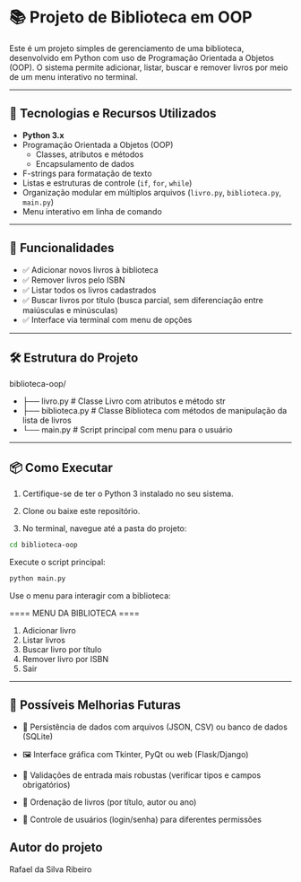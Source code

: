 # 📚 Projeto de Biblioteca em OOP

Este é um projeto simples de gerenciamento de uma biblioteca, desenvolvido em Python com uso de Programação Orientada a Objetos (OOP). O sistema permite adicionar, listar, buscar e remover livros por meio de um menu interativo no terminal.

---

## 🔧 Tecnologias e Recursos Utilizados

- **Python 3.x**
- Programação Orientada a Objetos (OOP)
  - Classes, atributos e métodos
  - Encapsulamento de dados
- F-strings para formatação de texto
- Listas e estruturas de controle (`if`, `for`, `while`)
- Organização modular em múltiplos arquivos (`livro.py`, `biblioteca.py`, `main.py`)
- Menu interativo em linha de comando

---

## 🚀 Funcionalidades

- ✅ Adicionar novos livros à biblioteca
- ✅ Remover livros pelo ISBN
- ✅ Listar todos os livros cadastrados
- ✅ Buscar livros por título (busca parcial, sem diferenciação entre maiúsculas e minúsculas)
- ✅ Interface via terminal com menu de opções

---

## 🛠️ Estrutura do Projeto

biblioteca-oop/
- ├── livro.py # Classe Livro com atributos e método str
- ├── biblioteca.py # Classe Biblioteca com métodos de manipulação da lista de livros
- └── main.py # Script principal com menu para o usuário

---

## 📦 Como Executar

1. Certifique-se de ter o Python 3 instalado no seu sistema.

2. Clone ou baixe este repositório.

3. No terminal, navegue até a pasta do projeto:
```bash
cd biblioteca-oop
```
Execute o script principal:
```bash
python main.py
```
Use o menu para interagir com a biblioteca:

==== MENU DA BIBLIOTECA ====
1. Adicionar livro
2. Listar livros
3. Buscar livro por título
4. Remover livro por ISBN
5. Sair

---

## 🔮 Possíveis Melhorias Futuras
- 💾 Persistência de dados com arquivos (JSON, CSV) ou banco de dados (SQLite)

- 🖼️ Interface gráfica com Tkinter, PyQt ou web (Flask/Django)

- 📱 Validações de entrada mais robustas (verificar tipos e campos obrigatórios)

- 📘 Ordenação de livros (por título, autor ou ano)

- 🔐 Controle de usuários (login/senha) para diferentes permissões

## Autor do projeto
Rafael da Silva Ribeiro

